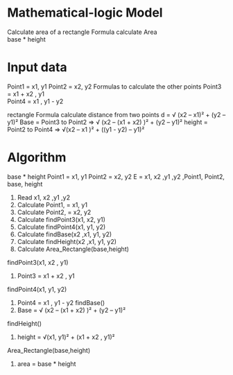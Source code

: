 # Mathematical-logic Model
Calculate area of ​​a rectangle
Formula calculate Area		
base * height

# Input data
Point1 = x1, y1 
Point2 = x2, y2
Formulas to calculate the other points
Point3 = x1 + x2 , y1	
Point4 = x1 , y1 - y2										

rectangle 
Formula calculate distance from two points
d =  √ (x2 – x1)² + (y2 – y1)²
Base = Point3 to Point2 =>  √ (x2 – (x1 + x2) )² + (y2 – y1)²
height = Point2 to Point4 => √(x2 – x1 )² + ((y1 - y2) – y1)²

# Algorithm
base * height
Point1 = x1, y1 
Point2 = x2, y2
E =   x1, x2 ,y1 ,y2 ,Point1, Point2, base, height
1.	Read x1, x2 ,y1 ,y2 
2.	Calculate Point1, = x1, y1
3.	Calculate Point2, = x2, y2
4.	Calculate findPoint3(x1, x2, y1)
5.	Calculate findPoint4(x1, y1, y2)
6.	Calculate findBase(x2 ,x1, y1, y2)
7.	Calculate findHeight(x2 ,x1, y1, y2)
8.	Calculate Area_Rectangle(base,height)



findPoint3(x1,  x2 , y1)
1.	Point3 = x1 + x2 , y1

findPoint4(x1, y1, y2)
1.	Point4 = x1 , y1 - y2
findBase()
1.	Base = √ (x2 – (x1 + x2) )² + (y2 – y1)²

findHeight()
1.	height = √(x1, y1)² + (x1 + x2 , y1)²

Area_Rectangle(base,height)
1.	area = base * height
 

